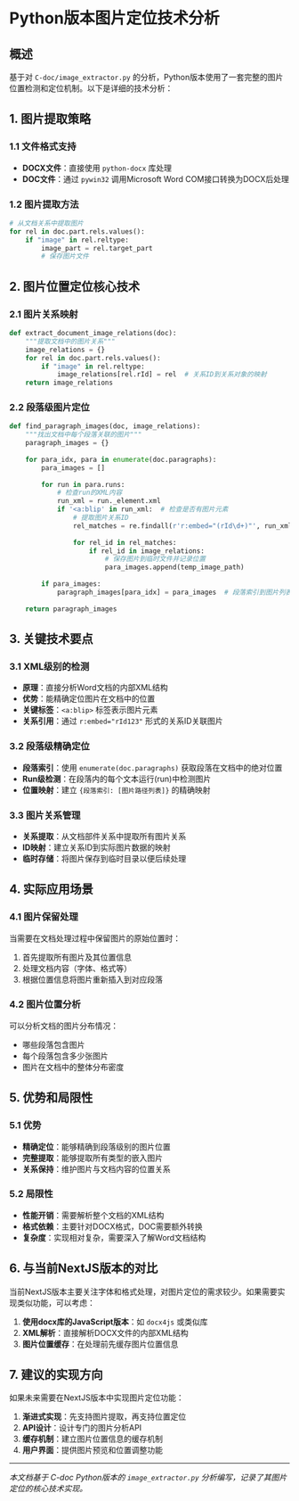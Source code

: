 # Python版本图片定位技术分析

## 概述

基于对 `C-doc/image_extractor.py` 的分析，Python版本使用了一套完整的图片位置检测和定位机制。以下是详细的技术分析：

## 1. 图片提取策略

### 1.1 文件格式支持
- **DOCX文件**：直接使用 `python-docx` 库处理
- **DOC文件**：通过 `pywin32` 调用Microsoft Word COM接口转换为DOCX后处理

### 1.2 图片提取方法
```python
# 从文档关系中提取图片
for rel in doc.part.rels.values():
    if "image" in rel.reltype:
        image_part = rel.target_part
        # 保存图片文件
```

## 2. 图片位置定位核心技术

### 2.1 图片关系映射
```python
def extract_document_image_relations(doc):
    """提取文档中的图片关系"""
    image_relations = {}
    for rel in doc.part.rels.values():
        if "image" in rel.reltype:
            image_relations[rel.rId] = rel  # 关系ID到关系对象的映射
    return image_relations
```

### 2.2 段落级图片定位
```python
def find_paragraph_images(doc, image_relations):
    """找出文档中每个段落关联的图片"""
    paragraph_images = {}
    
    for para_idx, para in enumerate(doc.paragraphs):
        para_images = []
        
        for run in para.runs:
            # 检查run的XML内容
            run_xml = run._element.xml
            if '<a:blip' in run_xml:  # 检查是否有图片元素
                # 提取图片关系ID
                rel_matches = re.findall(r'r:embed="(rId\d+)"', run_xml)
                
                for rel_id in rel_matches:
                    if rel_id in image_relations:
                        # 保存图片到临时文件并记录位置
                        para_images.append(temp_image_path)
        
        if para_images:
            paragraph_images[para_idx] = para_images  # 段落索引到图片列表的映射
    
    return paragraph_images
```

## 3. 关键技术要点

### 3.1 XML级别的检测
- **原理**：直接分析Word文档的内部XML结构
- **优势**：能精确定位图片在文档中的位置
- **关键标签**：`<a:blip>` 标签表示图片元素
- **关系引用**：通过 `r:embed="rId123"` 形式的关系ID关联图片

### 3.2 段落级精确定位
- **段落索引**：使用 `enumerate(doc.paragraphs)` 获取段落在文档中的绝对位置
- **Run级检测**：在段落内的每个文本运行(run)中检测图片
- **位置映射**：建立 `{段落索引: [图片路径列表]}` 的精确映射

### 3.3 图片关系管理
- **关系提取**：从文档部件关系中提取所有图片关系
- **ID映射**：建立关系ID到实际图片数据的映射
- **临时存储**：将图片保存到临时目录以便后续处理

## 4. 实际应用场景

### 4.1 图片保留处理
当需要在文档处理过程中保留图片的原始位置时：
1. 首先提取所有图片及其位置信息
2. 处理文档内容（字体、格式等）
3. 根据位置信息将图片重新插入到对应段落

### 4.2 图片位置分析
可以分析文档的图片分布情况：
- 哪些段落包含图片
- 每个段落包含多少张图片
- 图片在文档中的整体分布密度

## 5. 优势和局限性

### 5.1 优势
- **精确定位**：能够精确到段落级别的图片位置
- **完整提取**：能够提取所有类型的嵌入图片
- **关系保持**：维护图片与文档内容的位置关系

### 5.2 局限性
- **性能开销**：需要解析整个文档的XML结构
- **格式依赖**：主要针对DOCX格式，DOC需要额外转换
- **复杂度**：实现相对复杂，需要深入了解Word文档结构

## 6. 与当前NextJS版本的对比

当前NextJS版本主要关注字体和格式处理，对图片定位的需求较少。如果需要实现类似功能，可以考虑：

1. **使用docx库的JavaScript版本**：如 `docx4js` 或类似库
2. **XML解析**：直接解析DOCX文件的内部XML结构
3. **图片位置缓存**：在处理前先缓存图片位置信息

## 7. 建议的实现方向

如果未来需要在NextJS版本中实现图片定位功能：

1. **渐进式实现**：先支持图片提取，再支持位置定位
2. **API设计**：设计专门的图片分析API
3. **缓存机制**：建立图片位置信息的缓存机制
4. **用户界面**：提供图片预览和位置调整功能

---

*本文档基于 C-doc Python版本的 `image_extractor.py` 分析编写，记录了其图片定位的核心技术实现。* 